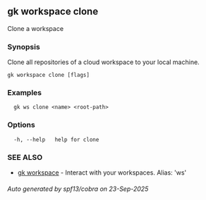 ## gk workspace clone

Clone a workspace

### Synopsis


Clone all repositories of a cloud workspace to your local machine.


```
gk workspace clone [flags]
```

### Examples

```
  gk ws clone <name> <root-path>
```

### Options

```
  -h, --help   help for clone
```

### SEE ALSO

* [gk workspace](gk_workspace.md)	 - Interact with your workspaces. Alias: 'ws'

###### Auto generated by spf13/cobra on 23-Sep-2025
